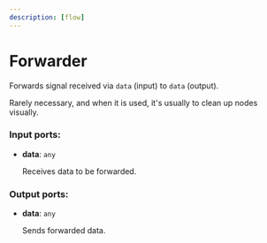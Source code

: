 ```yaml
---
description: [flow]
---
```


# Forwarder

Forwards signal received via `data` (input) to `data` (output).

Rarely necessary, and when it is used, it's usually to clean up nodes visually.

### Input ports:

* __data__: ` any `

    Receives data to be forwarded.

### Output ports:

* __data__: ` any `

    Sends forwarded data.

